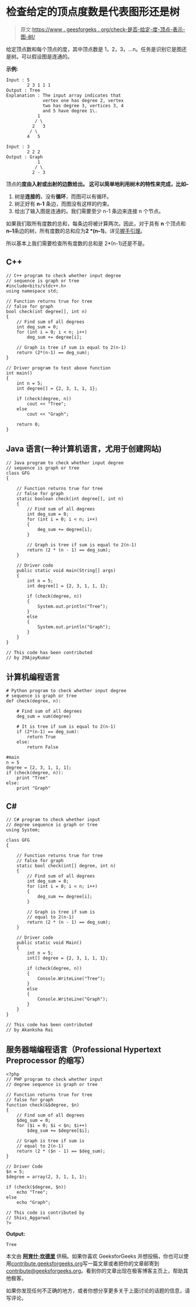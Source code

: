 # 检查给定的顶点度数是代表图形还是树

> 原文:[https://www . geesforgeks . org/check-是否-给定-度-顶点-表示-图-树/](https://www.geeksforgeeks.org/check-whether-given-degrees-vertices-represent-graph-tree/)

给定顶点数和每个顶点的度，其中顶点数是 1，2，3，…n。任务是识别它是图还是树。可以假设图是连通的。

**示例:**

```
Input : 5
        2 3 1 1 1
Output : Tree
Explanation : The input array indicates that 
              vertex one has degree 2, vertex
              two has degree 3, vertices 3, 4 
              and 5 have degree 1\.  
            1
           / \
          2   3
         / \
        4   5

Input : 3
        2 2 2
Output : Graph      
            1
           / \
          2 - 3

```

顶点的**度由入射或出射的边数给出。
这可以简单地利用树木的特性来完成，比如–**

1.  树是**连接的**，没有**循环**，而图可以有循环。
2.  树正好有 **n-1** 条边，而图没有这样的约束。
3.  给出了输入图是连通的。我们需要至少 n-1 条边来连接 n 个节点。

如果我们取所有度数的总和，每条边将被计算两次。因此，对于具有 **n** 个顶点和**n–1**条边的树，所有度数的总和应为**2 *(n–1)**。详见[握手引理](https://www.geeksforgeeks.org/handshaking-lemma-and-interesting-tree-properties/)。

所以基本上我们需要检查所有度数的总和是 2*(n-1)还是不是。

## C++

```
// C++ program to check whether input degree
// sequence is graph or tree
#include<bits/stdc++.h>
using namespace std;

// Function returns true for tree
// false for graph
bool check(int degree[], int n)
{
    // Find sum of all degrees
    int deg_sum = 0;
    for (int i = 0; i < n; i++)
        deg_sum += degree[i];

    // Graph is tree if sum is equal to 2(n-1)
    return (2*(n-1) == deg_sum);
}

// Driver program to test above function
int main()
{
    int n = 5;
    int degree[] = {2, 3, 1, 1, 1};

    if (check(degree, n))
        cout << "Tree";
    else
        cout << "Graph";

    return 0;
}
```

## Java 语言(一种计算机语言，尤用于创建网站)

```
// Java program to check whether input degree 
// sequence is graph or tree 
class GFG 
{

    // Function returns true for tree 
    // false for graph 
    static boolean check(int degree[], int n)
    {
        // Find sum of all degrees 
        int deg_sum = 0;
        for (int i = 0; i < n; i++) 
        {
            deg_sum += degree[i];
        }

        // Graph is tree if sum is equal to 2(n-1) 
        return (2 * (n - 1) == deg_sum);
    }

    // Driver code 
    public static void main(String[] args)
    {
        int n = 5;
        int degree[] = {2, 3, 1, 1, 1};

        if (check(degree, n))
        {
            System.out.println("Tree");
        } 
        else 
        {
            System.out.println("Graph");
        }
    }
} 

// This code has been contributed 
// by 29AjayKumar
```

## 计算机编程语言

```
# Python program to check whether input degree
# sequence is graph or tree
def check(degree, n):

    # Find sum of all degrees
    deg_sum = sum(degree)

    # It is tree if sum is equal to 2(n-1)
    if (2*(n-1) == deg_sum):
        return True
    else:
        return False

#main
n = 5
degree = [2, 3, 1, 1, 1];
if (check(degree, n)):
    print "Tree"
else:
    print "Graph"
```

## C#

```
// C# program to check whether input 
// degree sequence is graph or tree 
using System;

class GFG 
{

    // Function returns true for tree 
    // false for graph 
    static bool check(int[] degree, int n)
    {
        // Find sum of all degrees 
        int deg_sum = 0;
        for (int i = 0; i < n; i++) 
        {
            deg_sum += degree[i];
        }

        // Graph is tree if sum is 
        // equal to 2(n-1) 
        return (2 * (n - 1) == deg_sum);
    }

    // Driver code 
    public static void Main()
    {
        int n = 5;
        int[] degree = {2, 3, 1, 1, 1};

        if (check(degree, n))
        {
            Console.WriteLine("Tree");
        } 
        else
        {
            Console.WriteLine("Graph");
        }
    }
} 

// This code has been contributed 
// by Akanksha Rai
```

## 服务器端编程语言（Professional Hypertext Preprocessor 的缩写）

```
<?php
// PHP program to check whether input 
// degree sequence is graph or tree

// Function returns true for tree
// false for graph
function check(&$degree, $n)
{
    // Find sum of all degrees
    $deg_sum = 0;
    for ($i = 0; $i < $n; $i++)
        $deg_sum += $degree[$i];

    // Graph is tree if sum is 
    // equal to 2(n-1)
    return (2 * ($n - 1) == $deg_sum);
}

// Driver Code
$n = 5;
$degree = array(2, 3, 1, 1, 1);

if (check($degree, $n))
    echo "Tree";
else
    echo "Graph";

// This code is contributed by 
// Shivi_Aggarwal
?>
```

**Output:**

```
Tree

```

本文由 **[阿育什·坎德里](https://in.linkedin.com/in/ayush-khanduri-b4ab87106)** 供稿。如果你喜欢 GeeksforGeeks 并想投稿，你也可以使用[contribute.geeksforgeeks.org](http://www.contribute.geeksforgeeks.org)写一篇文章或者把你的文章邮寄到 contribute@geeksforgeeks.org。看到你的文章出现在极客博客主页上，帮助其他极客。

如果你发现任何不正确的地方，或者你想分享更多关于上面讨论的话题的信息，请写评论。